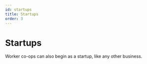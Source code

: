 ```yaml
---
id: startups
title: Startups
order: 3
---
```


# Startups

Worker co-ops can also begin as a startup, like any other business.
